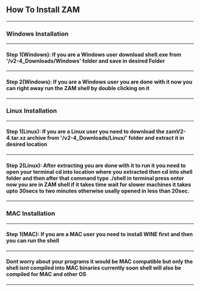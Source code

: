 ## How To Install ZAM
---
### Windows Installation
---
#### Step 1(Windows): If you are a Windows user download shell.exe from '/v2-4_Downloads/Windows' folder and save in desired Folder
---
#### Step 2(Windows): If you are a Windows user you are done with it now you can right away run the ZAM shell by double clicking on it
---
### Linux Installation
---
#### Step 1(Linux): If you are a Linux user you need to download the zamV2-4.tar.xz archive from '/v2-4_Downloads/Linux/' folder and extract it in desired location
---
#### Step 2(Linux): After extracting you are done with it to run it you need to open your terminal cd into location where you extracted then cd into shell folder and then after that command type ./shell in terminal press enter now you are in ZAM shell if it takes time wait for slower machines it takes upto 30secs to two minutes otherwise usally opened in less than 20sec.
---
### MAC Installation
---
#### Step 1(MAC): If you are a MAC user you need to install WINE first and then you can run the shell
---
#### Dont worry about your programs it would be MAC compatible but only the shell isnt compiled into MAC binaries currently soon shell will also be compiled for MAC and other OS
---
